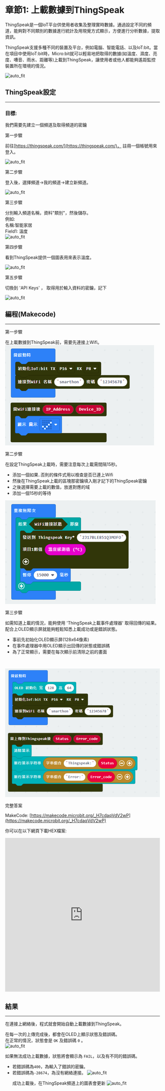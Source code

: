 # 章節1: 上載數據到ThingSpeak

ThingSpeak是一個IoT平台供使用者收集及整理實時數據。通過設定不同的頻道，能夠對不同類別的數據進行統計及用現覺方式顯示，方便進行分析數據，提取資訊。<P>
ThingSpeak支援多種不同的裝置及平台，例如電腦、智能電話、以及IoT:bit。當在項目中使用IoT:bit時，Micro:bit就可以輕易地把取得的數據(如溫度、濕度、亮度、嘈音、雨水、距離等)上載到ThingSpeak，讓使用者或他人都能夠遙距監控裝置所在環境的情況。
<BR><P>
![auto_fit](images/Ch1/Ch1_des.png)<P>

## ThingSpeak設定
<HR>

<H3>目標:</H3> 我們需要先建立一個頻道及取得頻道的密鑰

<span id="subtitle" >第一步驟</span><P>
前往[https://thingspeak.com/](https://thingspeak.com/)， 註冊一個帳號用來登入。<BR><P>
![auto_fit](images/Ch1/Ch1_reg1.png)<P>

<span id="subtitle" >第二步驟</span><P>
登入後，選擇頻道->我的頻道->建立新頻道。<BR><P>
![auto_fit](images/Ch1/Ch1_reg2.png)<P>

<span id="subtitle" >第三步驟</span><P>
分別輸入頻道名稱，資料"類別"，然後儲存。<BR>
例如:<BR>
名稱:智能家居<BR>
Field1: 溫度<BR>
![auto_fit](images/Ch1/Ch1_reg3.png)<P>

<span id="subtitle" >第四步驟</span><P>
看到ThingSpeak提供一個圖表用來表示溫度。 <BR><P>
![auto_fit](images/Ch1/Ch1_reg4.png)<P>

<span id="subtitle" >第五步驟</span><P>
切換到 'API Keys' ， 取得用於輸入資料的密鑰，記下<BR><P>
![auto_fit](images/Ch1/Ch1_reg5.png)<P>

## 編程(Makecode)
<HR>

<span id="subtitle" >第一步驟</span><P>
在上載數據到ThingSpeak前，需要先連接上Wifi。<BR>
![auto_fit](images/Ch1/Ch1_p2.png)<P>

<span id="subtitle" >第二步驟</span><P>
在設定ThingSpeak上載時，需要注意每次上載需間隔15秒。<BR>

* 添加一個如果..否則的條件式用以檢查是否已連上Wifi
* 然後在ThingSpeak上載的區塊那密鑰填入剛才記下的ThingSpeak密鑰
* 之後選擇需要上載的數值，放進對應的域
* 添加一個15秒的等待<P>

![auto_fit](images/Ch1/Ch1_p3.png)<P>

<span id="subtitle" >第三步驟</span><P>
如需知道上載的情況，能夠使用 'ThingSpeak上載事件處理器' 取得回傳的結果。配合上OLED顯示屏就能夠輕鬆知悉上載成功或是錯誤狀態。<BR>

* 事前先初始化OLED顯示屏(128x64像素)
* 在事件處理器中用OLED顯示出回傳的狀態或錯誤碼
* 為了正常顯示，需要在每次顯示前清除之前的畫面
<BR>

![auto_fit](images/Ch1/Ch1_p4.png)<P>


<span id="subtitle">完整答案<BR><P>
MakeCode: [https://makecode.microbit.org/_H7cdaqVdV2wP](https://makecode.microbit.org/_H7cdaqVdV2wP)<BR><P>
你可以在以下網頁下載HEX檔案:<BR>
<iframe src="https://makecode.microbit.org/#pub:_H7cdaqVdV2wP" width="100%" height="500" frameborder="0"></iframe>

<P>

## 結果
<HR>

在連接上網絡後，程式就會開始自動上載數據到ThingSpeak。<P>
在每一次的上傳完成後，都會在OLED上顯示狀態及錯誤碼。<BR>
在正常的情況，狀態會是 `OK` 及錯誤碼 `0` 。<BR>
![auto_fit](images/Ch1/Ch1_result1.png)<P>
如果無法成功上載數據，狀態將會顯示為 `FAIL`，以及有不同的錯誤碼。<BR>
* 若錯誤碼為`400`，為輸入了錯誤的密鑰。
* 若錯誤碼為`-28674`，為沒有網絡連接。
![auto_fit](images/Ch1/Ch1_result1_1.png)<P>
成功上載後，在ThingSpeak頻道上的圖表會更新
![auto_fit](images/Ch1/Ch1_result2.png)<P>


